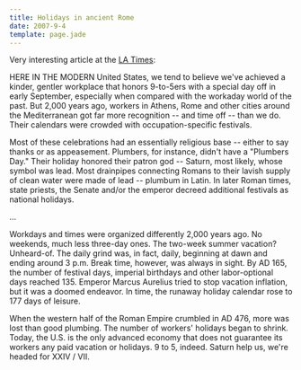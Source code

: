 ```yaml
---
title: Holidays in ancient Rome
date: 2007-9-4
template: page.jade
---
```


Very interesting article at the [LA Times](http://www.latimes.com/news/opinion/la-oe-leon3sep03,0,4694508.story?coll=la-opinion-rightrail):
  
  
HERE IN THE MODERN United States, we tend to believe we've achieved a
kinder, gentler workplace that honors 9-to-5ers with a special day off
in early September, especially when compared with the workaday world of
the past. But 2,000 years ago, workers in Athens, Rome and other cities
around the Mediterranean got far more recognition -- and time off -- than
we do. Their calendars were crowded with occupation-specific festivals.
  
Most of these celebrations had an essentially religious base -- either
to say thanks or as appeasement. Plumbers, for instance, didn't have a
"Plumbers Day." Their holiday honored their patron god -- Saturn, most
likely, whose symbol was lead. Most drainpipes connecting Romans to their
lavish supply of clean water were made of lead -- plumbum in Latin. In
later Roman times, state priests, the Senate and/or the emperor decreed
additional festivals as national holidays.
  
  
...
  
  
Workdays and times were organized differently 2,000 years ago. No weekends,
much less three-day ones. The two-week summer vacation? Unheard-of. The
daily grind was, in fact, daily, beginning at dawn and ending around 3
p.m. Break time, however, was always in sight. By AD 165, the number of
festival days, imperial birthdays and other labor-optional days reached
135\. Emperor Marcus Aurelius tried to stop vacation inflation, but it was
a doomed endeavor. In time, the runaway holiday calendar rose to 177 days
of leisure.
  
  
When the western half of the Roman Empire crumbled in AD 476, more was
lost than good plumbing. The number of workers' holidays began to shrink.
Today, the U.S. is the only advanced economy that does not guarantee its
workers any paid vacation or holidays. 9 to 5, indeed. Saturn help us,
we're headed for XXIV / VII.
